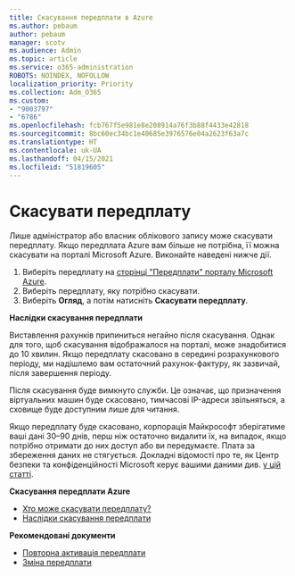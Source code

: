 ```yaml
---
title: Скасування передплати в Azure
ms.author: pebaum
author: pebaum
manager: scotv
ms.audience: Admin
ms.topic: article
ms.service: o365-administration
ROBOTS: NOINDEX, NOFOLLOW
localization_priority: Priority
ms.collection: Adm_O365
ms.custom:
- "9003797"
- "6786"
ms.openlocfilehash: fcb767f5e981e8e208914a76f3b88f4433e42818
ms.sourcegitcommit: 8bc60ec34bc1e40685e3976576e04a2623f63a7c
ms.translationtype: HT
ms.contentlocale: uk-UA
ms.lasthandoff: 04/15/2021
ms.locfileid: "51819605"
---
```

# <a name="cancel-subscription"></a>Скасувати передплату

Лише адміністратор або власник облікового запису може скасувати передплату. Якщо передплата Azure вам більше не потрібна, її можна скасувати на порталі Microsoft Azure. Виконайте наведені нижче дії.

1. Виберіть передплату на [сторінці "Передплати" порталу Microsoft Azure](https://portal.azure.com/#blade/Microsoft_Azure_Billing/SubscriptionsBlade).
2. Виберіть передплату, яку потрібно скасувати.
3. Виберіть **Огляд**, а потім натисніть **Скасувати передплату**.

**Наслідки скасування передплати**

Виставлення рахунків припиниться негайно після скасування. Однак для того, щоб скасування відображалося на порталі, може знадобитися до 10 хвилин. Якщо передплату скасовано в середині розрахункового періоду, ми надішлемо вам остаточний рахунок-фактуру, як зазвичай, після завершення періоду.

Після скасування буде вимкнуто служби. Це означає, що призначення віртуальних машин буде скасовано, тимчасові IP-адреси звільняться, а сховище буде доступним лише для читання.

Якщо передплату буде скасовано, корпорація Майкрософт зберігатиме ваші дані 30–90 днів, перш ніж остаточно видалити їх, на випадок, якщо потрібно отримати до них доступ або ви передумаєте. Плата за збереження даних не стягується. Докладні відомості про те, як Центр безпеки та конфіденційності Microsoft керує вашими даними див. [у цій статті](https://go.microsoft.com/fwLink/p/?LinkID=822930&clcid=0x409).

**Скасування передплати Azure**

- [Хто може скасувати передплату?](https://docs.microsoft.com/azure/billing/billing-how-to-cancel-azure-subscription?WT.mc_id=Portal-Microsoft_Azure_Support#who-can-cancel-a-subscription)
- [Наслідки скасування передплати](https://docs.microsoft.com/azure/billing/billing-how-to-cancel-azure-subscription?WT.mc_id=Portal-Microsoft_Azure_Support#what-happens-after-i-cancel-my-subscription)

**Рекомендовані документи**

- [Повторна активація передплати](https://docs.microsoft.com/azure/billing/billing-how-to-cancel-azure-subscription?WT.mc_id=Portal-Microsoft_Azure_Support#reactivate-subscription)
- [Зміна передплати](https://docs.microsoft.com/azure/billing/billing-how-to-switch-azure-offer?WT.mc_id=Portal-Microsoft_Azure_Support)